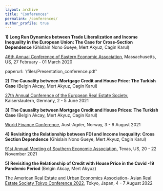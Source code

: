 ```yaml
---
layout: archive
title: "Conferences"
permalink: /conferences/
author_profile: true
---
```


**1) Long Run Dynamics between Trade Liberalization and Income Inequality in the European Union: The Case for Cross-Section Dependence**
(Ghislain Nono Gueye, Mert Akyuz, Cagin Karul)

[46th Annual Conference of Eastern Economic Association](https://www.ramapo.edu/eea/), Massachusetts, US, 27 February - 01 March 2020

paperurl: '/files/Presentation_conference.pdf'

**2) The Causality between Mortgage Credit and House Price: The Turkish Case**
(Belgin Akcay, Mert Akyuz, Cagin Karul)

[27th Annual Conference of the European Real Estate Society](https://eres.architexturez.net/doc/oai-eres-id-eres2021-28), Kaiserslautern, Germany, 2 - 5 June 2021

**3) The Causality between Mortgage Credit and House Prices: The Turkish Case**
(Belgin Akcay, Mert Akyuz, Cagin Karul)

[World Finance Conference](https://www.world-finance-conference.com/conference.php?id=21), Aust-Agder, Norway, 3 - 6 August 2021

**4) Revisiting the Relationship between FDI and Income Inequality: Cross Section Dependence**
(Ghislain Nono Gueye, Mert Akyuz, Cagin Karul)

[91st Annual Meeting of Southern Economic Association](https://www.southerneconomic.org/event/7662b305-ad92-474d-8f2c-bce1240b9858/summary), Texas, US, 20 - 22 November 2021

**5) Revisiting the Relationship of Credit with House Price in the Covid -19 Pandemic Period**
(Belgin Akcay, Mert Akyuz)

[The American Real Estate and Urban Economics Association- Asian Real Estate Society Tokyo Conference 2022](https://jarefe.com/index.php/asres), Tokyo, Japan, 4 - 7 August 2022
